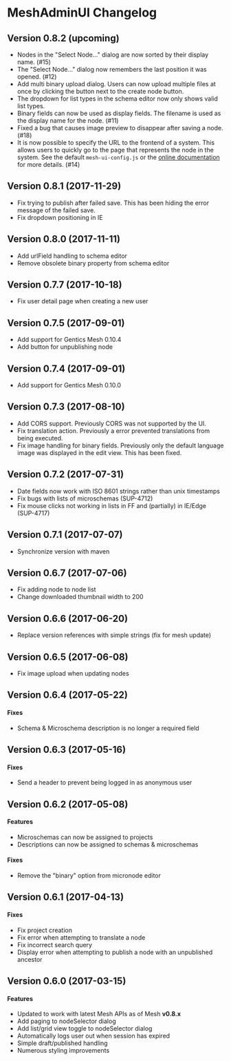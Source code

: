 # MeshAdminUI Changelog

## Version 0.8.2 (upcoming)
* Nodes in the "Select Node..." dialog are now sorted by their display name. (#15)
* The "Select Node..." dialog now remembers the last position it was opened. (#12)
* Add multi binary upload dialog. Users can now upload multiple files at once by clicking the button next to the create node button.
* The dropdown for list types in the schema editor now only shows valid list types.
* Binary fields can now be used as display fields. The filename is used as the display name for the node. (#11)
* Fixed a bug that causes image preview to disappear after saving a node. (#18)
* It is now possible to specify the URL to the frontend of a system. This allows users to quickly go to the page that represents the node in the system.
  See the default `mesh-ui-config.js` or the [online documentation](https://getmesh.io/docs/beta/user-interface.html#_configuration) for more details. (#14)

## Version 0.8.1 (2017-11-29)
* Fix trying to publish after failed save. This has been hiding the error message of the failed save.
* Fix dropdown positioning in IE

## Version 0.8.0 (2017-11-11)
* Add urlField handling to schema editor
* Remove obsolete binary property from schema editor

## Version 0.7.7 (2017-10-18)
* Fix user detail page when creating a new user

## Version 0.7.5 (2017-09-01)
* Add support for Gentics Mesh 0.10.4
* Add button for unpublishing node

## Version 0.7.4 (2017-09-01)
* Add support for Gentics Mesh 0.10.0

## Version 0.7.3 (2017-08-10)
* Add CORS support. Previously CORS was not supported by the UI.
* Fix translation action. Previously a error prevented translations from being executed.
* Fix image handling for binary fields. Previously only the default language image was displayed in the edit view. This has been fixed.

## Version 0.7.2 (2017-07-31)
* Date fields now work with ISO 8601 strings rather than unix timestamps
* Fix bugs with lists of microschemas (SUP-4712)
* Fix mouse clicks not working in lists in FF and (partially) in IE/Edge (SUP-4717)

## Version 0.7.1 (2017-07-07)
* Synchronize version with maven

## Version 0.6.7 (2017-07-06)
* Fix adding node to node list
* Change downloaded thumbnail width to 200

## Version 0.6.6 (2017-06-20)
* Replace version references with simple strings (fix for mesh update)

## Version 0.6.5 (2017-06-08)
* Fix image upload when updating nodes

## Version 0.6.4 (2017-05-22)

#### Fixes
* Schema & Microschema description is no longer a required field

## Version 0.6.3 (2017-05-16)

#### Fixes
* Send a header to prevent being logged in as anonymous user

## Version 0.6.2 (2017-05-08)

#### Features
* Microschemas can now be assigned to projects
* Descriptions can now be assigned to schemas & microschemas

#### Fixes
* Remove the "binary" option from micronode editor

## Version 0.6.1 (2017-04-13)

#### Fixes
* Fix project creation
* Fix error when attempting to translate a node
* Fix incorrect search query
* Display error when attempting to publish a node with an unpublished ancestor

## Version 0.6.0 (2017-03-15)

#### Features
* Updated to work with latest Mesh APIs as of Mesh **v0.8.x**
* Add paging to nodeSelector dialog
* Add list/grid view toggle to nodeSelector dialog
* Automatically logs user out when session has expired
* Simple draft/published handling
* Numerous styling improvements
